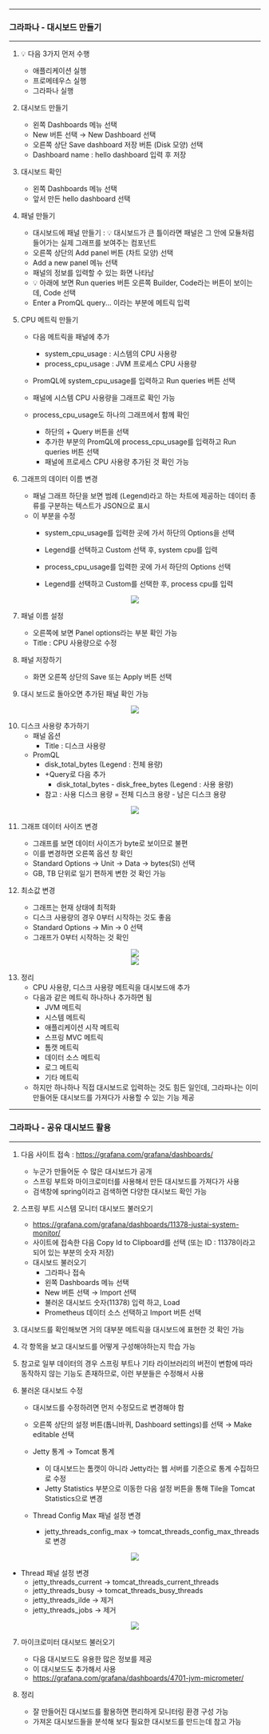 -----
### 그라파나 - 대시보드 만들기
-----
1. 💡 다음 3가지 먼저 수행
   - 애플리케이션 실행
   - 프로메테우스 실행
   - 그라파나 실행

2. 대시보드 만들기
   - 왼쪽 Dashboards 메뉴 선택
   - New 버튼 선택 → New Dashboard 선택
   - 오른쪽 상단 Save dashboard 저장 버튼 (Disk 모양) 선택
   - Dashboard name : hello dashboard 입력 후 저장

3. 대시보드 확인
   - 왼쪽 Dashboards 메뉴 선택
   - 앞서 만든 hello dashboard 선택

4. 패널 만들기
   - 대시보드에 패널 만들기 : 💡 대시보드가 큰 틀이라면 패널은 그 안에 모듈처럼 들어가는 실제 그래프를 보여주는 컴포넌트
   - 오른쪽 상단의 Add panel 버튼 (차트 모양) 선택
   - Add a new panel 메뉴 선택
   - 패널의 정보를 입력할 수 있는 화면 나타남
   - 💡 아래에 보면 Run queries 버튼 오른쪽 Builder, Code라는 버튼이 보이는데, Code 선택
   - Enter a PromQL query... 이라는 부분에 메트릭 입력

5. CPU 메트릭 만들기
   - 다음 메트릭을 패널에 추가
     + system_cpu_usage : 시스템의 CPU 사용량
     + process_cpu_usage : JVM 프로세스 CPU 사용량

   - PromQL에 system_cpu_usage를 입력하고 Run queries 버튼 선택
   - 패널에 시스템 CPU 사용량을 그래프로 확인 가능
   - process_cpu_usage도 하나의 그래프에서 함께 확인
     + 하단의 + Query 버튼을 선택
     + 추가한 부분의 PromQL에 process_cpu_usage를 입력하고 Run queries 버튼 선택
     + 패널에 프로세스 CPU 사용량 추가된 것 확인 가능

6. 그래프의 데이터 이름 변경
   - 패널 그래프 하단을 보면 범례 (Legend)라고 하는 차트에 제공하는 데이터 종류를 구분하는 텍스트가 JSON으로 표시
   - 이 부분을 수정
     + system_cpu_usage를 입력한 곳에 가서 하단의 Options을 선택
     + Legend를 선택하고 Custom 선택 후, system cpu를 입력

     + process_cpu_usage를 입력한 곳에 가서 하단의 Options 선택
     + Legend를 선택하고 Custom를 선택한 후, process cpu를 입력
<div align="center">
<img src="https://github.com/user-attachments/assets/b0f27ae1-ab47-4738-8ea5-faa167d24064">
</div>

7. 패널 이름 설정
   - 오른쪽에 보면 Panel options라는 부분 확인 가능
   - Title : CPU 사용량으로 수정

8. 패널 저장하기
   - 화면 오른쪽 상단의 Save 또는 Apply 버튼 선택

9. 대시 보드로 돌아오면 추가된 패널 확인 가능
<div align="center">
<img src="https://github.com/user-attachments/assets/3320a282-2473-4618-b853-e3f1dbeddb7a">
</div>


10. 디스크 사용량 추가하기
    - 패널 옵션
      + Title : 디스크 사용량
    - PromQL
      + disk_total_bytes (Legend : 전체 용량)
      + +Query로 다음 추가
        * disk_total_bytes - disk_free_bytes (Legend : 사용 용량)
      + 참고 : 사용 디스크 용량 = 전체 디스크 용량 - 남은 디스크 용량
<div align="center">
<img src="https://github.com/user-attachments/assets/bc1f2bed-bba3-4982-9fca-4b052e1ead1c">
</div>

11. 그래프 데이터 사이즈 변경
    + 그래프를 보면 데이터 사이즈가 byte로 보이므로 불편
    + 이를 변경하면 오른쪽 옵션 창 확인
    + Standard Options → Unit → Data → bytes(SI) 선택
    + GB, TB 단위로 일기 편하게 변한 것 확인 가능

12. 최소값 변경
    - 그래프는 현재 상태에 최적화
    - 디스크 사용량의 경우 0부터 시작하는 것도 좋음
    - Standard Options → Min → 0 선택
    - 그래프가 0부터 시작하는 것 확인

<div align="center">
<img src="https://github.com/user-attachments/assets/5a10abf4-9979-41d4-841d-80c85bcdb51a">
</div>

<div align="center">
<img src="https://github.com/user-attachments/assets/5a7c9d3e-41f1-44e0-b22b-70af614de804">
</div>

13. 정리
    - CPU 사용량, 디스크 사용량 메트릭을 대시보드애 추가
    - 다음과 같은 메트릭 하나하나 추가하면 됨
      + JVM 메트릭
      + 시스템 메트릭
      + 애플리케이션 시작 메트릭
      + 스프링 MVC 메트릭
      + 톰캣 메트릭
      + 데이터 소스 메트릭
      + 로그 메트릭
      + 기타 메트릭
    - 하지만 하나하나 직접 대시보드로 입력하는 것도 힘든 일인데, 그라파나는 이미 만들어둔 대시보드를 가져다가 사용할 수 있는 기능 제공
  
-----
### 그라파나 - 공유 대시보드 활용
-----
1. 다음 사이트 접속 : https://grafana.com/grafana/dashboards/
   - 누군가 만들어둔 수 많은 대시보드가 공개
   - 스프링 부트와 마이크로미터를 사용해서 만든 대시보드를 가져다가 사용
   - 검색창에 spring이라고 검색하면 다양한 대시보드 확인 가능

2. 스프링 부트 시스템 모니터 대시보드 불러오기
   - https://grafana.com/grafana/dashboards/11378-justai-system-monitor/
   - 사이트에 접속한 다음 Copy Id to Clipboard를 선택 (또는 ID : 11378이라고 되어 있는 부분의 숫자 저장)
   - 대시보드 불러오기
     + 그라파나 접속
     + 왼쪽 Dashboards 메뉴 선택
     + New 버튼 선택 → Import 선택
     + 불러온 대시보드 숫자(11378) 입력 하고, Load
     + Prometheus 데이터 소스 선택하고 Import 버튼 선택

3. 대시보드를 확인해보면 거의 대부분 메트릭을 대시보드에 표현한 것 확인 가능
4. 각 항목을 보고 대시보드를 어떻게 구성해야하는지 학습 가능
5. 참고로 일부 데이터의 경우 스프링 부트나 기타 라이브러리의 버전이 변함에 따라 동작하지 않는 기능도 존재하므로, 이런 부분들은 수정해서 사용

6. 불러온 대시보드 수정
   - 대시보드를 수정하려면 먼저 수정모드로 변경해야 함
   - 오른쪽 상단의 설정 버튼(톱니바퀴, Dashboard settings)를 선택 → Make editable 선택
  
   - Jetty 통계 → Tomcat 통계
     + 이 대시보드는 톰캣이 아니라 Jetty라는 웹 서버를 기준으로 통계 수집하므로 수정
     + Jetty Statistics 부분으로 이동한 다음 설정 버튼을 통해 Tile을 Tomcat Statistics으로 변경

   - Thread Config Max 패널 설정 변경
     + jetty_threads_config_max → tomcat_threads_config_max_threads 로 변경
<div align="center">
<img src="https://github.com/user-attachments/assets/d4f3f2c1-0013-4942-9a8a-f4870620d3cf">
</div>

   - Thread 패널 설정 변경
     + jetty_threads_current → tomcat_threads_current_threads
     + jetty_threads_busy → tomcat_threads_busy_threads
     + jetty_threads_ilde → 제거
     + jetty_threads_jobs → 제거
<div align="center">
<img src="https://github.com/user-attachments/assets/3208a324-8987-4c57-89e8-01b25c597f70">
</div>

  7. 마이크로미터 대시보드 불러오기
     - 다음 대시보드도 유용한 많은 정보를 제공
     - 이 대시보드도 추가해서 사용
     - https://grafana.com/grafana/dashboards/4701-jvm-micrometer/
    
  8. 정리
     - 잘 만들어진 대시보드를 활용하면 편리하게 모니터링 환경 구성 가능
     - 가져온 대시보드들을 분석해 보다 필요한 대시보드를 만드는데 참고 가능

